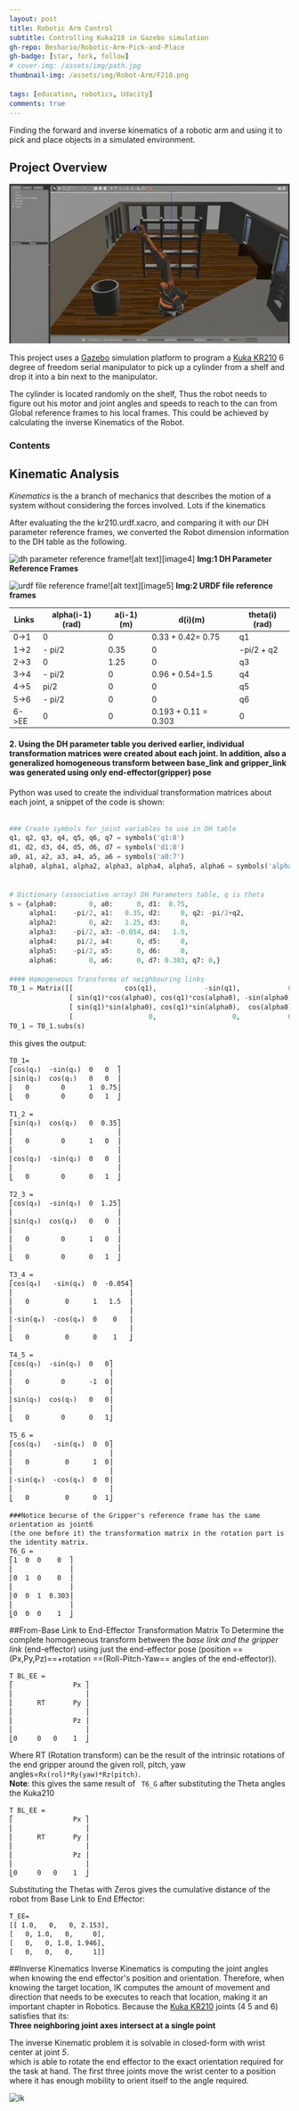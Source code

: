 ```yaml
---
layout: post
title: Robotic Arm Control
subtitle: Controlling Kuka210 in Gazebo simulation
gh-repo: Beshario/Robotic-Arm-Pick-and-Place
gh-badge: [star, fork, follow]
# cover-img: /assets/img/path.jpg
thumbnail-img: /assets/img/Robot-Arm/F210.png

tags: [education, robotics, Udacity]
comments: true
---
```

Finding the forward and inverse kinematics of a robotic arm and using it to pick and place objects in a simulated environment.


## Project Overview
![Robotic arm in front of a shelf](/assets/img/Robot-Arm/F210.png)

This project uses a [Gazebo](http://gazebosim.org/#features) simulation platform to program a [Kuka KR210](https://www.kuka.com/en-us/products/robotics-systems/industrial-robots/kr-210-2-f-exclusive) 6 degree of freedom serial manipulator to pick up a cylinder from a shelf and drop it into a bin next to the manipulator.

The cylinder is located randomly on the shelf, Thus the robot needs to figure out his motor and joint angles and speeds to reach to the can from Global reference frames to his local frames. This could be achieved by calculating the inverse Kinematics of the Robot.



### Contents




## Kinematic Analysis

*Kinematics*  is the a branch of mechanics that describes the motion of a system without considering the forces involved. Lots if the kinematics 

After evaluating the the kr210.urdf.xacro, and comparing it with our DH parameter reference frames, we converted the Robot dimension information to the DH table as the following.

![dh parameter reference frame](https://user-images.githubusercontent.com/6395647/30779703-9bb8ff02-a0c5-11e7-8cc0-52bacc8e6bea.jpeg)![alt text][image4]
**Img:1 DH Parameter Reference Frames**

![urdf file reference frame](https://user-images.githubusercontent.com/6395647/30779704-9bbaa190-a0c5-11e7-9108-4388e473f6ad.png)![alt text][image5]
**Img:2 URDF file reference frames**  
  
    
   
Links | alpha(i-1)(rad) | a(i-1)(m) | d(i)(m) | theta(i)(rad)
--- | --- | --- | --- | ---
0->1 | 0 | 0 | 0.33 + 0.42= 0.75 | q1
1->2 | - pi/2 | 0.35 | 0 | -pi/2 + q2
2->3 | 0 | 1.25 | 0 | q3
3->4 |  - pi/2 | 0 | 0.96 + 0.54=1.5 | q4
4->5 | pi/2 | 0 | 0 | q5
5->6 | - pi/2 | 0 | 0 | q6
6->EE | 0 | 0 | 0.193 + 0.11 = 0.303 | 0


#### 2. Using the DH parameter table you derived earlier, individual transformation matrices were created about each joint. In addition, also a generalized homogeneous transform between base_link and gripper_link was generated using only end-effector(gripper) pose

Python was used to create the individual transformation matrices about each joint, a snippet of the code is shown:


~~~python

### Create symbols for joint variables to use in DH table
q1, q2, q3, q4, q5, q6, q7 = symbols('q1:8')
d1, d2, d3, d4, d5, d6, d7 = symbols('d1:8')
a0, a1, a2, a3, a4, a5, a6 = symbols('a0:7')
alpha0, alpha1, alpha2, alpha3, alpha4, alpha5, alpha6 = symbols('alpha0:7')


# Dictionary (associative array) DH Parameters table, q is theta
s = {alpha0:        0, a0:      0, d1:  0.75,
     alpha1:    -pi/2, a1:   0.35, d2:     0, q2: -pi/2+q2,
     alpha2:        0, a2:   1.25, d3:     0,
     alpha3:    -pi/2, a3: -0.054, d4:   1.5,
     alpha4:     pi/2, a4:      0, d5:     0,
     alpha5:    -pi/2, a5:      0, d6:     0,
     alpha6:        0, a6:      0, d7: 0.303, q7: 0,}

#### Homogeneous Transforms of neighbouring links
T0_1 = Matrix([[             cos(q1),            -sin(q1),            0,              a0],
               [ sin(q1)*cos(alpha0), cos(q1)*cos(alpha0), -sin(alpha0), -sin(alpha0)*d1],
               [ sin(q1)*sin(alpha0), cos(q1)*sin(alpha0),  cos(alpha0),  cos(alpha0)*d1],
               [                   0,                   0,            0,               1]])
T0_1 = T0_1.subs(s)
~~~

this gives the output:

~~~
T0_1=
⎡cos(q₁)  -sin(q₁)  0   0  ⎤  
⎢sin(q₁)  cos(q₁)   0   0  ⎥  
⎢   0        0      1  0.75⎥  
⎣   0        0      0   1  ⎦  

T1_2 =
⎡sin(q₂)  cos(q₂)   0  0.35⎤  
⎢                          ⎥  
⎢   0        0      1   0  ⎥  
⎢                          ⎥  
⎢cos(q₂)  -sin(q₂)  0   0  ⎥  
⎢                          ⎥  
⎣   0        0      0   1  ⎦  

T2_3 =
⎡cos(q₃)  -sin(q₃)  0  1.25⎤  
⎢                          ⎥  
⎢sin(q₃)  cos(q₃)   0   0  ⎥  
⎢                          ⎥  
⎢   0        0      1   0  ⎥  
⎢                          ⎥  
⎣   0        0      0   1  ⎦  

T3_4 =
⎡cos(q₄)   -sin(q₄)  0  -0.054⎤  
⎢                             ⎥  
⎢   0         0      1   1.5  ⎥  
⎢                             ⎥  
⎢-sin(q₄)  -cos(q₄)  0    0   ⎥  
⎢                             ⎥  
⎣   0         0      0    1   ⎦ 
 
T4_5 =
⎡cos(q₅)  -sin(q₅)  0   0⎤  
⎢                        ⎥  
⎢   0        0      -1  0⎥  
⎢                        ⎥  
⎢sin(q₅)  cos(q₅)   0   0⎥  
⎢                        ⎥  
⎣   0        0      0   1⎦  

T5_6 =
⎡cos(q₆)   -sin(q₆)  0  0⎤  
⎢                        ⎥  
⎢   0         0      1  0⎥  
⎢                        ⎥  
⎢-sin(q₆)  -cos(q₆)  0  0⎥  
⎢                        ⎥  
⎣   0         0      0  1⎦ 
 
###Notice becurse of the Gripper's reference frame has the same orientation as joint6
(the one before it) the transformation matrix in the rotation part is the identity matrix.
T6_G =
⎡1  0  0    0  ⎤  
⎢              ⎥  
⎢0  1  0    0  ⎥  
⎢              ⎥  
⎢0  0  1  0.303⎥  
⎢              ⎥  
⎣0  0  0    1  ⎦  
~~~


##From-Base Link to End-Effector Transformation Matrix
To Determine the complete homogeneous transform between the _base link and the gripper link_ (end-effector) using just the end-effector pose (position ==(Px,Py,Pz)==+rotation ==(Roll-Pitch-Yaw== angles of the end-effector)).

~~~
T BL_EE =
⎡               Px ⎤  
⎢                  ⎥  
⎢      RT       Py ⎥  
⎢                  ⎥  
⎢               Pz ⎥  
⎢                  ⎥  
⎣0     0   0    1  ⎦
~~~
Where RT (Rotation transform) can be the result of the intrinsic rotations of the end gripper around the given roll, pitch, yaw angles=`Rx(rol)*Ry(yaw)*Rz(pitch)`.  
**Note**: this gives the same result of ` T6_G` after substituting the Theta angles the Kuka210

~~~
T BL_EE =
⎡               Px ⎤  
⎢                  ⎥  
⎢      RT       Py ⎥  
⎢                  ⎥  
⎢               Pz ⎥  
⎢                  ⎥  
⎣0     0   0    1  ⎦
~~~

Substituting the Thetas with Zeros gives the cumulative distance of the robot from Base Link to End Effector:

~~~
T_EE=
[[ 1.0,   0,   0, 2.153],
[   0, 1.0,   0,     0],
[   0,   0, 1.0, 1.946],
[   0,   0,   0,     1]]
~~~

##Inverse Kinematics
Inverse Kinematics is computing the joint angles when knowing the end effector's position and orientation. Therefore, when knowing the target location, IK computes the amount of movement and direction that needs to be executes to reach that location, making it an important chapter in Robotics.
Because the [Kuka KR210](https://www.kuka.com/en-us/products/robotics-systems/industrial-robots/kr-210-2-f-exclusive) joints (4  5 and 6) satisfies that its:  
**Three neighboring joint axes intersect at a single point**

The inverse Kinematic problem it is solvable in closed-form with wrist center at joint _5_.  
which is able to rotate the end effector to the exact orientation required for the task at hand. The first three joints move the wrist center to a position where it has enough mobility to orient itself to the angle required.  
  
  
![ik](https://user-images.githubusercontent.com/6395647/30779765-8266aa7a-a0c7-11e7-871c-4d21910fac6f.png)
